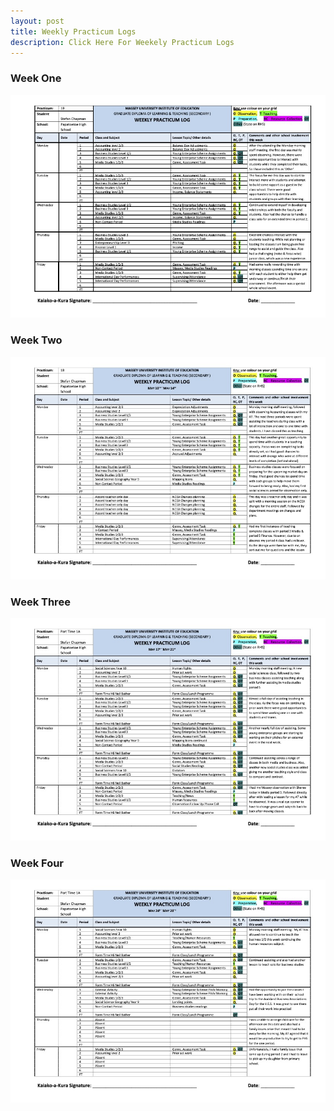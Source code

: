 ```yaml
---
layout: post
title: Weekly Practicum Logs
description: Click Here For Weekely Practicum Logs
---
```


### Week One ###
![example image](/assets/images/pracweekone.jpg "pracweekone")
### Week Two ###
![example image](/assets/images/pracweektwo.jpg "pracweektwo")
### Week Three ###
![example image](/assets/images/pracweekthree.jpg "pracweekthree")
### Week Four ###
![example image](/assets/images/pracweekfour.jpg "pracweekfour")
